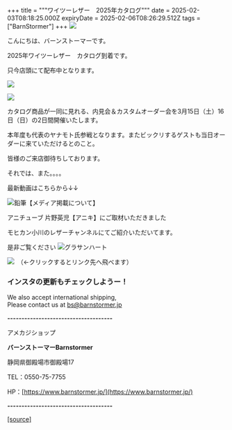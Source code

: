 +++
title = """ワイツーレザー　2025年カタログ"""
date = 2025-02-03T08:18:25.000Z
expiryDate = 2025-02-06T08:26:29.512Z
tags = ["BarnStormer"]
+++
[![](https://stat.ameba.jp/user_images/20231023/16/barnstormer-go/b2/03/p/o0420015015354743273.png)](https://ameblo.jp/barnstormer-go/entry-12825670498.html)

こんにちは、バーンストーマーです。

2025年ワイツーレザー　カタログ到着です。

只今店頭にて配布中となります。

[![](https://stat.ameba.jp/user_images/20250203/16/barnstormer-go/10/3c/j/o0492070015540254319.jpg)](https://stat.ameba.jp/user_images/20250203/16/barnstormer-go/10/3c/j/o0492070015540254319.jpg)

[![](https://stat.ameba.jp/user_images/20250203/16/barnstormer-go/46/7c/j/o0466070015540254321.jpg)](https://stat.ameba.jp/user_images/20250203/16/barnstormer-go/46/7c/j/o0466070015540254321.jpg)

カタログ商品が一同に見れる、内見会＆カスタムオーダー会を3月15日（土）16日（日）の2日間開催いたします。

本年度も代表のヤナモト氏参戦となります。またビックリするゲストも当日オーダーに来ていただけるとのこと。

皆様のご来店御待ちしております。

それでは、また。。。。

最新動画はこちらから↓↓

![鉛筆](https://stat100.ameba.jp/blog/ucs/img/char/char3/519.png)【メディア掲載について】

アニチューブ 片野英児【アニキ】にご取材いただきました

モヒカン小川のレザーチャンネルにてご紹介いただいてます。

是非ご覧ください ![グラサンハート](https://stat100.ameba.jp/blog/ucs/img/char/char3/148.png)

[![](https://stat.ameba.jp/user_images/20230412/16/barnstormer-go/6a/23/p/o0108010815269242493.png)](https://www.instagram.com/barnstormer_daily/)　（←クリックするとリンク先へ飛べます）

### インスタの更新もチェックしようー！

We also accept international shipping,  
Please contact us at bs@barnstormer.jp

**\-------------------------------------**

アメカジショップ

**バーンストーマーBarnstormer**

静岡県御殿場市御殿場17

TEL：0550-75-7755

HP：[https://www.barnstormer.jp/](https://www.barnstormer.jp/)

**\-------------------------------------**

[[source]](https://ameblo.jp/barnstormer-go/entry-12885000139.html)
